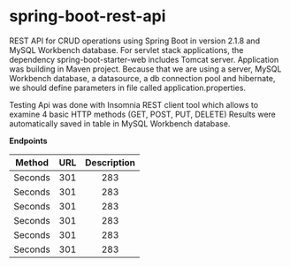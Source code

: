 # spring-boot-rest-api


REST API for CRUD operations using Spring Boot in version 2.1.8 and MySQL Workbench database. For servlet stack applications, the 
dependency spring-boot-starter-web includes Tomcat server. Application was building in Maven project. Because that we are using a server, 
MySQL Workbench database, a datasource, a db connection pool and hibernate, we should define parameters in file called 
application.properties.


Testing Api was done with Insomnia REST client tool which allows to examine 4 basic HTTP methods (GET, POST, PUT, DELETE)
Results were automatically saved in table in MySQL Workbench database.


**Endpoints**

| Method | URL | Description |
| :---: | :---: | :---: |
| Seconds | 301 | 283 |
| Seconds | 301 | 283 |
| Seconds | 301 | 283 |
| Seconds | 301 | 283 |
| Seconds | 301 | 283 |
| Seconds | 301 | 283 |
